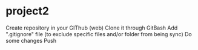 # project2

Create repository in your GIThub (web)
Clone it through GitBash
Add ".gitignore" file (to exclude specific files and/or folder from being sync)
Do some changes
Push
